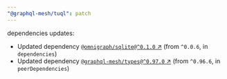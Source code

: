 ```yaml
---
"@graphql-mesh/tuql": patch
---
```

dependencies updates:
  - Updated dependency [`@omnigraph/sqlite@^0.1.0` ↗︎](https://www.npmjs.com/package/@omnigraph/sqlite/v/0.1.0) (from `^0.0.6`, in `dependencies`)
  - Updated dependency [`@graphql-mesh/types@^0.97.0` ↗︎](https://www.npmjs.com/package/@graphql-mesh/types/v/0.97.0) (from `^0.96.6`, in `peerDependencies`)
